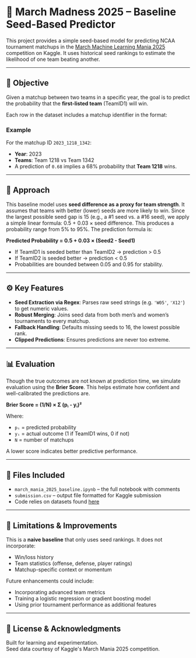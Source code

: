 # 🏀 March Madness 2025 – Baseline Seed-Based Predictor

This project provides a simple seed-based model for predicting NCAA tournament matchups in the [March Machine Learning Mania 2025](https://www.kaggle.com/competitions/march-machine-learning-mania-2025/data) competition on Kaggle. It uses historical seed rankings to estimate the likelihood of one team beating another.

---

## 🎯 Objective

Given a matchup between two teams in a specific year, the goal is to predict the probability that the **first-listed team** (TeamID1) will win.

Each row in the dataset includes a matchup identifier in the format:

<YEAR><TEAMID1><TEAMID2>


### Example

For the matchup ID `2023_1218_1342`:
- **Year**: 2023  
- **Teams**: Team 1218 vs Team 1342  
- A prediction of `0.68` implies a 68% probability that **Team 1218** wins.

---

## 🧠 Approach

This baseline model uses **seed difference as a proxy for team strength**. It assumes that teams with better (lower) seeds are more likely to win. Since the largest possible seed gap is 15 (e.g., a #1 seed vs. a #16 seed), we apply a simple linear formula: 0.5 + 0.03 × seed difference. This produces a probability range from 5% to 95%. The prediction formula is:

**Predicted Probability = 0.5 + 0.03 × (Seed2 - Seed1)**

- If TeamID1 is seeded better than TeamID2 → prediction > 0.5  
- If TeamID2 is seeded better → prediction < 0.5  
- Probabilities are bounded between 0.05 and 0.95 for stability.

---

## ⚙️ Key Features

- **Seed Extraction via Regex**: Parses raw seed strings (e.g. `'W05'`, `'X12'`) to get numeric values.
- **Robust Merging**: Joins seed data from both men’s and women’s tournaments to every matchup.
- **Fallback Handling**: Defaults missing seeds to 16, the lowest possible rank.
- **Clipped Predictions**: Ensures predictions are never too extreme.

---

## 📊 Evaluation

Though the true outcomes are not known at prediction time, we simulate evaluation using the **Brier Score**. This helps estimate how confident and well-calibrated the predictions are.

**Brier Score = (1/N) × Σ (pᵢ - yᵢ)²**

Where:
- `pᵢ` = predicted probability
- `yᵢ` = actual outcome (1 if TeamID1 wins, 0 if not)
- `N` = number of matchups

A lower score indicates better predictive performance.

---

## 📁 Files Included

- `march_mania_2025_baseline.ipynb` – the full notebook with comments
- `submission.csv` – output file formatted for Kaggle submission
- Code relies on datasets found [here](https://www.kaggle.com/competitions/march-machine-learning-mania-2025/data)

---

## 🚧 Limitations & Improvements

This is a **naive baseline** that only uses seed rankings. It does not incorporate:

- Win/loss history
- Team statistics (offense, defense, player ratings)
- Matchup-specific context or momentum

Future enhancements could include:
- Incorporating advanced team metrics
- Training a logistic regression or gradient boosting model
- Using prior tournament performance as additional features

---

## 💬 License & Acknowledgments

Built for learning and experimentation.  
Seed data courtesy of Kaggle's March Mania 2025 competition.
